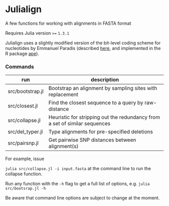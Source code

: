 # Julialign

A few functions for working with alignments in FASTA format

Requires Julia version `>=` `1.3.1`

Julialign uses a slightly modified version of the bit-level coding scheme for nucleotides by Emmanuel Paradis (described [here](http://ape-package.ird.fr/misc/BitLevelCodingScheme.html), and implemented in the R package [ape](https://doi.org/10.1093/bioinformatics/btg412)).

### Commands



| run              | description                                                                        |
|------------------|------------------------------------------------------------------------------------|
| src/bootstrap.jl | Bootstrap an alignment by sampling sites with replacement                          |
| src/closest.jl   | Find the closest sequence to a query by raw-distance                             |
| src/collapse.jl  | Heuristic for stripping out the redundancy from a set of similar sequences |
| src/del_typer.jl | Type alignments for pre-specified deletions                                        |
| src/pairsnp.jl   | Get pairwise SNP distances between alignment(s)                                      |


For example, issue

`julia src/collapse.jl -i input.fasta` at the command line to run the collapse function.

Run any function with the `-h` flag to get a full list of options, e.g. `julia src/bootsrap.jl -h`

Be aware that command line options are subject to change at the moment.
